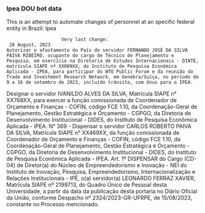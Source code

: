  ### Ipea DOU bot data
 This is an attempt to automate changes of personnel at an specific federal entity in Brazil: Ipea
 
                        Very last change: 
 	 28 August, 2023
	Autorizar o afastamento do País do servidor FERNANDO JOSÉ DA SILVA PAIVA RIBEIRO, ocupante do cargo de Técnico de Planejamento e Pesquisa, em exercício na Diretoria de Estudos Internacionais - DINTE, matrícula SIAPE nº XX009XX, do Instituto de Pesquisa Econômica Aplicada - IPEA, para participar do WTO Public Forum e da reunião do Trade and Investment Research Network, em Genebra/Suíça, no período de 9 a 16 de setembro de 2023, incluído trânsito, com ônus para o IPEA.
Designar o servidor IVANILDO ALVES DA SILVA, Matrícula SIAPE n° XX768XX, para exercer a função comissionada de Coordenador de Orçamento e Finanças - COFIN, código FCE 1.10, da Coordenação-Geral de Planejamento, Gestão Estratégica e Orçamento - CGPGO, da Diretoria de Desenvolvimento Institucional - DIDES, do Instituto de Pesquisa Econômica Aplicada - IPEA.
N° 369 - Dispensar o servidor CARLOS ROBERTO PAIVA DA SILVA, Matrícula SIAPE n° XX469XX, da função comissionada de Coordenador de Orçamento e Finanças - COFIN, código FCE 1.10, da Coordenação-Geral de Planejamento, Gestão Estratégica e Orçamento - CGPGO, da Diretoria de Desenvolvimento Institucional - DIDES, do Instituto de Pesquisa Econômica Aplicada - IPEA.
Art. 1º DISPENSAR do Cargo (CD-04) de Diretor(a) do Núcleo de Empreendedorismo e Inovação - NEI do Instituto de Inovação, Pesquisa, Empreendedorismo, Internacionalização e Relações Institucionais - IPÊ, o(a) servidor(a) LEONARDO FERRAZ XAVIER, Matrícula SIAPE nº 2199713, do Quadro Único de Pessoal desta Universidade, a partir da data da publicação desta portaria no Diário Oficial da União, conforme Despacho nº 2324/2023-GR-UFRPE, de 15/08/2023, constante no Processo mencionado.
